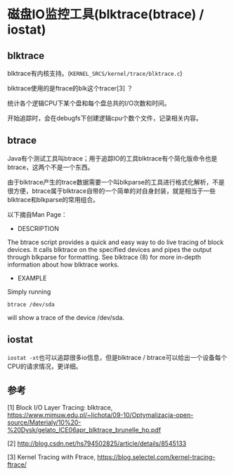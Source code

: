 # 磁盘IO监控工具(blktrace(btrace) / iostat)
## blktrace
blktrace有内核支持。(`KERNEL_SRCS/kernel/trace/blktrace.c`)

blktrace使用的是ftrace的blk这个tracer[3] ？

统计各个逻辑CPU下某个盘和每个盘总共的I/O次数和时间。

开始追踪时，会在debugfs下创建逻辑cpu个数个文件，记录相关内容。


## btrace

Java有个测试工具叫btrace；用于追踪IO的工具blktrace有个简化版命令也是btrace，这两个不是一个东西。

由于blktrace产生的trace数据需要一个叫blkparse的工具进行格式化解析，不是很方便，btrace属于blktrace自带的一个简单的对自身封装，就是相当于一些blktrace和blkparse的常用组合。

以下摘自Man Page： 

* DESCRIPTION

The btrace script provides a quick and easy way to do live tracing of block devices. It calls blktrace on the specified devices and pipes the output through blkparse for formatting. See blktrace (8) for more in-depth information about how blktrace works.
* EXAMPLE

Simply running
```
btrace /dev/sda
```
 will show a trace of the device /dev/sda.

## iostat


`iostat -xt`也可以追踪很多io信息，但是blktrace / btrace可以给出一个设备每个CPU的请求情况，更详细。



## 参考

[1] Block I/O Layer Tracing: blktrace, https://www.mimuw.edu.pl/~lichota/09-10/Optymalizacja-open-source/Materialy/10%20-%20Dysk/gelato_ICE06apr_blktrace_brunelle_hp.pdf

[2] http://blog.csdn.net/hs794502825/article/details/8545133

[3] Kernel Tracing with Ftrace, https://blog.selectel.com/kernel-tracing-ftrace/